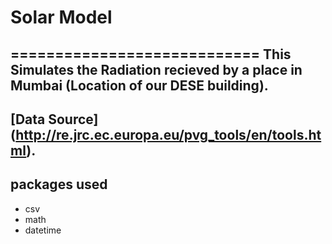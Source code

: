 # Solar Model
============================
This Simulates the Radiation recieved by a place in Mumbai (Location of our DESE building).
-------------------------------------------------------------------------------------------
[Data Source] (http://re.jrc.ec.europa.eu/pvg_tools/en/tools.html).
-------------------------------------------------------------------
packages used
-------------
- csv
- math
- datetime
